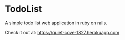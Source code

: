 # TodoList
 A simple todo list web application in ruby on rails.
 
 Check it out at: https://quiet-cove-1827.herokuapp.com
